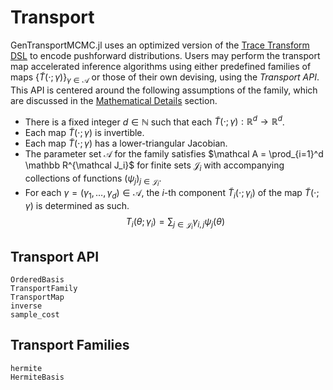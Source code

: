 # Transport

GenTransportMCMC.jl uses an optimized version of the [Trace Transform DSL](https://www.gen.dev/dev/ref/trace_translators/#Trace-Transform-DSL-1) to encode pushforward distributions.
Users may perform the transport map accelerated inference algorithms using either predefined families of maps $\{ \tilde T(\cdot; \gamma) \}_{\gamma \in\mathcal A}$ or those of their own devising, using the *Transport API*.
This API is centered around the following assumptions of the family, which are discussed in the [Mathematical Details](@ref) section.

- There is a fixed integer $d \in \mathbb N$ such that each $\tilde T(\cdot; \gamma): \mathbb R^d \rightarrow \mathbb R^d$.
- Each map $\tilde T(\cdot; \gamma)$ is invertible.
- Each map $\tilde T(\cdot; \gamma)$ has a lower-triangular Jacobian.
- The parameter set $\mathcal A$ for the family satisfies $\mathcal A = \prod_{i=1}^d \mathbb R^{\mathcal J_i}$ for finite sets $\mathcal J_i$ with accompanying collections of functions $(\psi_j)_{j\in\mathcal J_i}$.
- For each $\gamma = (\gamma_1, \ldots, \gamma_d) \in \mathcal A$, the $i$-th component $\tilde T_i(\cdot; \gamma_i)$ of the map $\tilde T(\cdot; \gamma)$ is determined as such.
$$T_i(\theta; \gamma_i) = \sum_{j\in\mathcal J_i} \gamma_{i,j} \psi_j(\theta)$$


## Transport API

```@docs
OrderedBasis
TransportFamily
TransportMap
inverse
sample_cost
```

## Transport Families

```@docs
hermite
HermiteBasis
```
